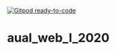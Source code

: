 [![Gitpod ready-to-code](https://img.shields.io/badge/Gitpod-ready--to--code-blue?logo=gitpod)](https://gitpod.io/#https://github.com/marcondesmacaneiro/aual_web_I_2020)

# aual_web_I_2020